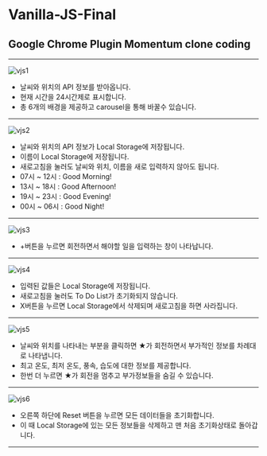 # Vanilla-JS-Final
## Google Chrome Plugin Momentum clone coding

---
![vjs1](https://user-images.githubusercontent.com/67727981/95671957-9a53f600-0bd7-11eb-9a8f-324c459feea9.png)
- 날씨와 위치의 API 정보를 받아옵니다.
- 현재 시간을 24시간제로 표시합니다.
- 총 6개의 배경을 제공하고 carousel을 통해 바꿀수 있습니다.
---
![vjs2](https://user-images.githubusercontent.com/67727981/95671958-9b852300-0bd7-11eb-931b-efb016f40998.png)
- 날씨와 위치의 API 정보가 Local Storage에 저장됩니다.
- 이름이 Local Storage에 저장됩니다.
- 새로고침을 눌러도 날씨와 위치, 이름을 새로 입력하지 않아도 됩니다.
- 07시 ~ 12시 : Good Morning!
- 13시 ~ 18시 : Good Afternoon!
- 19시 ~ 23시 : Good Evening!
- 00시 ~ 06시 : Good Night!
---
![vjs3](https://user-images.githubusercontent.com/67727981/95671959-9c1db980-0bd7-11eb-8b24-31ba7eba3b6f.png)
- +버튼을 누르면 회전하면서 해야할 일을 입력하는 창이 나타납니다.
---
![vjs4](https://user-images.githubusercontent.com/67727981/95671960-9cb65000-0bd7-11eb-981d-e016563e74b5.png)
- 입력된 값들은 Local Storage에 저장됩니다.
- 새로고침을 눌러도 To Do List가 초기화되지 않습니다.
- X버튼을 누르면 Local Storage에서 삭제되며 새로고침을 하면 사라집니다.
---
![vjs5](https://user-images.githubusercontent.com/67727981/95671961-9d4ee680-0bd7-11eb-9123-51a18e6f36ad.png)
- 날씨와 위치를 나타내는 부분을 클릭하면 ★가 회전하면서 부가적인 정보를 차례대로 나타냅니다.
- 최고 온도, 최저 온도, 풍속, 습도에 대한 정보를 제공합니다.
- 한번 더 누르면 ★가 회전을 멈추고 부가정보들을 숨길 수 있습니다.
---
![vjs6](https://user-images.githubusercontent.com/67727981/95671962-9de77d00-0bd7-11eb-93fa-e992a4c35f10.png)
- 오른쪽 하단에 Reset 버튼을 누르면 모든 데이터들을 초기화합니다.
- 이 때 Local Storage에 있는 모든 정보들을 삭제하고 맨 처음 초기화상태로 돌아갑니다.
---
